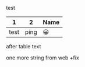 test


| 1    | 2    | Name |
| ---- | ---- | ---- |
| test | ping | 😀   |

after table text

one more string from web +fix

